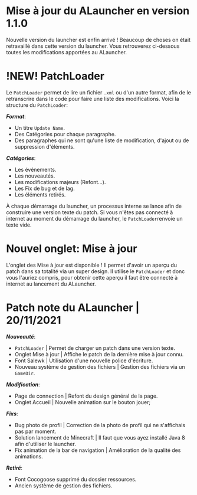 # Mise à jour du ALauncher en version 1.1.0

Nouvelle version du launcher est enfin arrivé ! Beaucoup de choses on était retravaillé dans cette version du launcher. Vous retrouverez ci-dessous toutes les modifications apportées au ALauncher. 


# !NEW! PatchLoader

Le `PatchLoader` permet de lire un fichier `.xml` ou d'un autre format, afin de le retranscrire dans le code pour faire une liste des modifications. Voici la structure du `PatchLoader`:


_**Format**_:
- Un titre `Update Name`.
- Des Catégories pour chaque  paragraphe.
- Des paragraphes qui ne sont qu'une liste de modification, d'ajout ou de suppression d'éléments.

_**Catégories**_:
- Les événements.
- Les nouveautés.
- Les modifications majeurs (Refont...).
- Les Fix de bug et de lag.
- Les éléments retirés.

À chaque démarrage du launcher, un processus interne se lance afin de construire une version texte du patch. Si vous n'êtes pas connecté à internet au moment du démarrage du launcher, le `PatchLoader`renvoie un texte vide.

# Nouvel onglet: Mise à jour

L'onglet des Mise à jour est disponible ! Il permet d'avoir un aperçu du patch dans sa totalité via un super design. Il utilise le `PatchLoader` et donc vous l'auriez compris, pour obtenir cette aperçu il faut être connecté à internet au lancement du ALauncher.

# Patch note du ALauncher | 20/11/2021

_**Nouveauté**_:
- `PatchLoader` | Permet de charger un patch dans une version texte.
- Onglet Mise à jour | Affiche le patch de la dernière mise à jour connu.
- Font Salewk | Utilisation d'une nouvelle police d'écriture.
- Nouveau système de gestion des fichiers | Gestion des fichiers via un `GameDir`.

_**Modification**_:
- Page de connection | Refont du design général de la page.
- Onglet Accueil | Nouvelle animation sur le bouton jouer;

_**Fixs**_:
- Bug photo de profil | Correction de la photo de profil qui ne s'affichais pas par moment.
- Solution lancement de Minecraft | Il faut que vous ayez installé Java 8 afin d'utiliser le launcher.
- Fix animation de la bar de navigation | Amélioration de la qualité des animations.

_**Retiré**_:
- Font Cocogoose supprimé du dossier ressources.
- Ancien système de gestion des fichiers.

